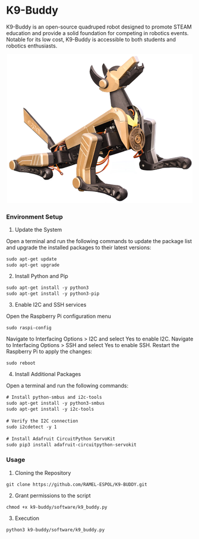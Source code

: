 # K9-Buddy
K9-Buddy is an open-source quadruped robot designed to promote STEAM education and provide a solid foundation for competing in robotics events. Notable for its low cost, K9-Buddy is accessible to both students and robotics enthusiasts.
<p align="center">
  <img src="images/1.png" alt="K9-Buddy" width="500"/>
</p>

### Environment Setup
1. Update the System
   
Open a terminal and run the following commands to update the package list and upgrade the installed packages to their latest versions:
```
sudo apt-get update
sudo apt-get upgrade
```
2. Install Python and Pip 
```
sudo apt-get install -y python3
sudo apt-get install -y python3-pip
```
3. Enable I2C and SSH services
   
Open the Raspberry Pi configuration menu
```
sudo raspi-config
```
Navigate to Interfacing Options > I2C and select Yes to enable I2C.
Navigate to Interfacing Options > SSH and select Yes to enable SSH.
Restart the Raspberry Pi to apply the changes:
```
sudo reboot
```
4. Install Additional Packages
   
Open a terminal and run the following commands:
```
# Install python-smbus and i2c-tools
sudo apt-get install -y python3-smbus
sudo apt-get install -y i2c-tools

# Verify the I2C connection
sudo i2cdetect -y 1

# Install Adafruit CircuitPython ServoKit
sudo pip3 install adafruit-circuitpython-servokit
```

### Usage
1. Cloning the Repository
```
git clone https://github.com/RAMEL-ESPOL/K9-BUDDY.git
```
2. Grant permissions to the script
```
chmod +x k9-buddy/software/k9_buddy.py
```
3. Execution
```
python3 k9-buddy/software/k9_buddy.py
```
